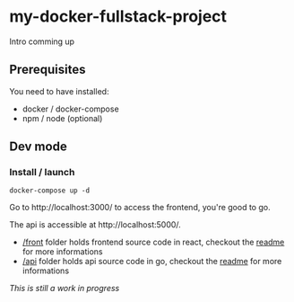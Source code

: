 # my-docker-fullstack-project

Intro comming up

## Prerequisites

You need to have installed:

* docker / docker-compose
* npm / node (optional)

## Dev mode

### Install / launch

```shell
docker-compose up -d
```

Go to http://localhost:3000/ to access the frontend, you're good to go.

The api is accessible at http://localhost:5000/.

* [/front](./front) folder holds frontend source code in react, checkout the [readme](./front#readme) for more informations
* [/api](./api) folder holds api source code in go, checkout the [readme](./api#readme) for more informations

*This is still a work in progress*